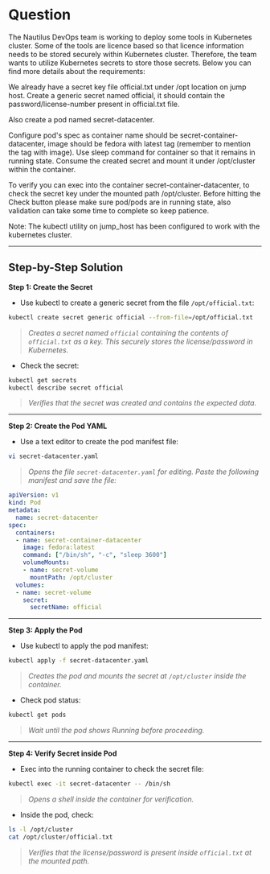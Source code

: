 # Question
The Nautilus DevOps team is working to deploy some tools in Kubernetes cluster. Some of the tools are licence based so that licence information needs to be stored securely within Kubernetes cluster. Therefore, the team wants to utilize Kubernetes secrets to store those secrets. Below you can find more details about the requirements:

We already have a secret key file official.txt under /opt location on jump host. Create a generic secret named official, it should contain the password/license-number present in official.txt file.

Also create a pod named secret-datacenter.

Configure pod's spec as container name should be secret-container-datacenter, image should be fedora with latest tag (remember to mention the tag with image). Use sleep command for container so that it remains in running state. Consume the created secret and mount it under /opt/cluster within the container.

To verify you can exec into the container secret-container-datacenter, to check the secret key under the mounted path /opt/cluster. Before hitting the Check button please make sure pod/pods are in running state, also validation can take some time to complete so keep patience.

Note: The kubectl utility on jump_host has been configured to work with the kubernetes cluster.

---

## Step-by-Step Solution

**Step 1: Create the Secret**

- Use kubectl to create a generic secret from the file `/opt/official.txt`:

```bash
kubectl create secret generic official --from-file=/opt/official.txt
```
> *Creates a secret named `official` containing the contents of `official.txt` as a key. This securely stores the license/password in Kubernetes.*

- Check the secret:

```bash
kubectl get secrets
kubectl describe secret official
```
> *Verifies that the secret was created and contains the expected data.*

---

**Step 2: Create the Pod YAML**

- Use a text editor to create the pod manifest file:

```bash
vi secret-datacenter.yaml
```
> *Opens the file `secret-datacenter.yaml` for editing. Paste the following manifest and save the file:*

```yaml
apiVersion: v1
kind: Pod
metadata:
  name: secret-datacenter
spec:
  containers:
  - name: secret-container-datacenter
    image: fedora:latest
    command: ["/bin/sh", "-c", "sleep 3600"]
    volumeMounts:
    - name: secret-volume
      mountPath: /opt/cluster
  volumes:
  - name: secret-volume
    secret:
      secretName: official
```
---

**Step 3: Apply the Pod**

- Use kubectl to apply the pod manifest:

```bash
kubectl apply -f secret-datacenter.yaml
```
> *Creates the pod and mounts the secret at `/opt/cluster` inside the container.*

- Check pod status:

```bash
kubectl get pods
```
> *Wait until the pod shows Running before proceeding.*

---

**Step 4: Verify Secret inside Pod**

- Exec into the running container to check the secret file:

```bash
kubectl exec -it secret-datacenter -- /bin/sh
```
> *Opens a shell inside the container for verification.*

- Inside the pod, check:

```bash
ls -l /opt/cluster
cat /opt/cluster/official.txt
```
> *Verifies that the license/password is present inside `official.txt` at the mounted path.*